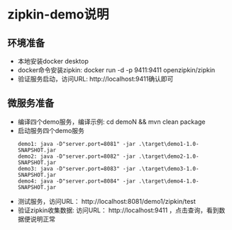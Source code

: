 # zipkin-demo说明
## 环境准备
- 本地安装docker desktop
- docker命令安装zipkin: docker run -d -p 9411:9411 openzipkin/zipkin
- 验证服务启动，访问URL: http://localhost:9411确认即可

## 微服务准备
- 编译四个demo服务，编译示例: cd demoN && mvn clean package
- 启动服务四个demo服务
  ```
  demo1: java -D"server.port=8081" -jar .\target\demo1-1.0-SNAPSHOT.jar
  demo2: java -D"server.port=8082" -jar .\target\demo2-1.0-SNAPSHOT.jar
  demo3: java -D"server.port=8083" -jar .\target\demo3-1.0-SNAPSHOT.jar
  demo4: java -D"server.port=8084" -jar .\target\demo4-1.0-SNAPSHOT.jar
  ```
- 测试服务，访问URL： http://localhost:8081/demo1/zipkin/test
- 验证zipkin收集数据: 访问URL： http://localhost:9411 ，点击查询，看到数据便说明正常

